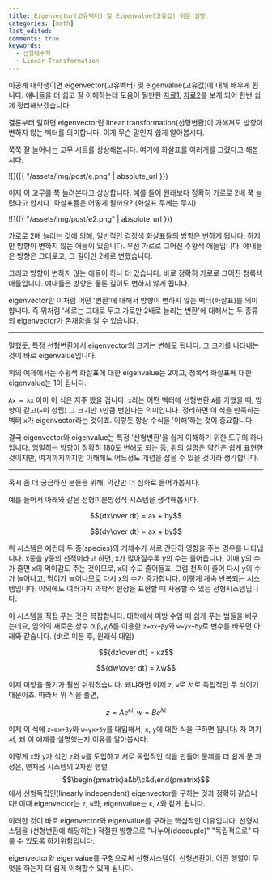 ```yaml
---
title: Eigenvector(고유벡터) 및 Eigenvalue(고유값) 쉬운 설명
categories: [math]
last_edited: 
comments: true
keywords:
  - 선형대수학
  - Linear Transformation
---
```


이공계 대학생이면 eigenvector(고유벡터) 및 eigenvalue(고유값)에 대해 배우게 됩니다. 얘내들을 더 쉽고 잘 이해하는데 도움이 될만한 [자료1](https://qr.ae/TWXgKy), [자료2](https://math.stackexchange.com/questions/23312/what-is-the-importance-of-eigenvalues-eigenvectors)를 보게 되어 한번 쉽게 정리해보겠습니다.

결론부터 말하면 eigenvector란 linear transformation(선형변환)이 가해져도 방향이 변하지 않는 벡터를 의미합니다. 이게 무슨 말인지 쉽게 알아봅시다.

쭉쭉 잘 늘어나는 고무 시트를 상상해봅시다. 여기에 화살표를 여러개를 그렸다고 해봅시다.

![]({{ "/assets/img/post/e.png" | absolute_url }})  

이제 이 고무를 쭉 늘려본다고 상상합니다. 예를 들어 원래보다 정확히 가로로 2배 쭉 늘렸다고 합시다. 화살표들은 어떻게 될까요? (화살표 두께는 무시)

![]({{ "/assets/img/post/e2.png" | absolute_url }})  

가로로 2배 늘리는 것에 의해, 일반적인 검정색 화살표들의 방향은 변하게 됩니다. 하지만 방향이 변하지 않는 애들이 있습니다. 우선 가로로 그어진 주황색 애들입니다. 얘내들은 방향은 그대로고, 그 길이만 2배로 변했습니다. 

그리고 방향이 변하지 않는 애들이 하나 더 있습니다. 바로 정확히 가로로 그어진 청록색 애들입니다. 얘내들은 방향은 물론 길이도 변하지 않게 됩니다.

eigenvector란 이처럼 어떤 '변환'에 대해서 방향이 변하지 않는 벡터(화살표)를 의미합니다. 즉 위처럼 '세로는 그대로 두고 가로만 2배로 늘리는 변환'에 대해서는 두 종류의 eigenvector가 존재함을 알 수 있습니다.

---

말했듯, 특정 선형변환에서 eigenvector의 크기는 변해도 됩니다. 그 크기를 나타내는 것이 바로 eigenvalue입니다. 

위의 예제에서는 주황색 화살표에 대한 eigenvalue는 2이고, 청록색 화살표에 대한 eigenvalue는 1이 됩니다.

`Ax = λx` 아마 이 식은 자주 봤을 겁니다. `x`라는 어떤 벡터에 선형변환 `A`를 가했을 때, 방향이 같고(`=`이 성립) 그 크기만 `λ`만큼 변한다는 의미입니다. 정리하면 이 식을 만족하는 벡터 `x`가 eigenvector라는 것이죠. 이렇듯 항상 수식을 '이해'하는 것이 중요합니다.

결국 eigenvector와 eigenvalue는 특정 '선형변환'을 쉽게 이해하기 위한 도구의 하나입니다. 엄밀히는 방향이 정확히 180도 변해도 되는 등, 위의 설명은 약간은 쉽게 표현한 것이지만, 여기까지까지만 이해해도 어느정도 개념을 잡을 수 있을 것이라 생각합니다.

--- 

혹시 좀 더 궁금하신 분들을 위해, 약간만 더 심화로 들어가봅시다.

예를 들어서 아래와 같은 선형미분방정식 시스템을 생각해봅시다.

$${dx\over dt} = ax + by$$

$${dy\over dt} = ax + by$$

위 시스템은 예컨데 두 종(species)의 개체수가 서로 간단히 영향을 주는 경우를 나타냅니다. x종을 y종의 천적이라고 하면, x가 많아질수록 y의 수는 줄어듭니다. 이때 y의 수가 줄면 x의 먹이감도 주는 것이므로, x의 수도 줄어들죠. 그럼 천적이 줄어 다시 y의 수가 늘어나고, 먹이가 늘어나므로 다시 x의 수가 증가합니다. 이렇게 계속 반복되는 시스템입니다. 이외에도 여러가지 과학적 현상을 표현할 때 사용할 수 있는 선형시스템입니다.

이 시스템을 직접 푸는 것은 복잡합니다. 대학에서 미방 수업 때 쉽게 푸는 법들을 배우는데요, 임의의 새로운 상수 α,β,γ,δ를 이용한 `z=αx+βy`와 `w=γx+δy`로 변수를 바꾸면 아래와 같습니다. (dt로 미분 후, 원래식 대입)

$${dz\over dt} = κz$$

$${dw\over dt} = λw$$

이제 미방을 풀기가 훨씬 쉬워졌습니다. 왜냐하면 이제 `z`, `w`로 서로 독립적인 두 식이기 때문이죠. 따라서 위 식을 풀면,

$$ z=Ae^{\kappa t},w=Be^{\lambda t}  $$

이제 이 식에 `z=αx+βy`와 `w=γx+δy`를 대입해서, `x`, `y`에 대한 식을 구하면 됩니다. 자 여기서, 왜 이 예제를 설명했는지 이유를 알아봅시다.

이렇게 `x`와 `y`가 섞인 `z`와 `w`를 도입하고 서로 독립적인 식을 만들어 문제를 더 쉽게 푼 과정은, 맨처음 시스템의 2차원 행렬 $$\begin{pmatrix}a&b\\c&d\end{pmatrix}$$에서 선형독립인(linearly independent) eigenvector를 구하는 것과 정확히 같습니다! 이때 eigenvector는 `z`, `w`와, eigenvalue는 `κ`, `λ`와 같게 됩니다. 

이러한 것이 바로 eigenvector와 eigenvalue를 구하는 핵심적인 이유입니다. 선형시스템을 (선형변환에 해당하는) 적절한 방향으로 "나누어(decouple)" "독립적으로" 다룰 수 있도록 하기위함입니다.

eigenvector와 eigenvalue를 구함으로써 선형시스템이, 선형변환이, 어떤 행렬이 무엇을 하는지 더 쉽게 이해할수 있게 됩니다. 







